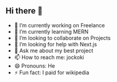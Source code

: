 ## Hi there 👋

- 🔭 I’m currently working on Freelance
- 🌱 I’m currently learning MERN
- 👯 I’m looking to collaborate on Projects
- 🤔 I’m looking for help with Next.js
- 💬 Ask me about my best project
- 📫 How to reach me: jockoki
- 😄 Pronouns: He
- ⚡ Fun fact: I paid for wikipedia